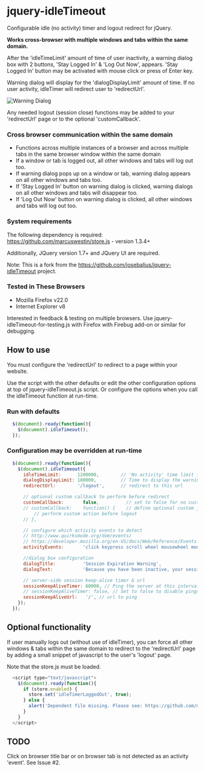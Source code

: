 # jquery-idleTimeout

Configurable idle (no activity) timer and logout redirect for jQuery.

<strong>Works cross-browser with multiple windows and tabs within the same domain.</strong>

After the 'idleTimeLimit' amount of time of user inactivity, a warning dialog box with 2 buttons, 'Stay Logged In' & 'Log Out Now', appears. 'Stay Logged In' button may be activated with mouse click or press of Enter key.

Warning dialog will display for the 'dialogDisplayLimit' amount of time. If no user activity, idleTimer will redirect user to 'redirectUrl'.

![Warning Dialog](https://raw.github.com/JillElaine/jquery-idleTimeout/master/warning_dialog.png)

Any needed logout (session close) functions may be added to your 'redirectUrl' page or to the optional 'customCallback'.

### Cross browser communication within the same domain

* Functions across multiple instances of a browser and across multiple tabs in the same browser window within the same domain
* If a window or tab is logged out, all other windows and tabs will log out too.
* If warning dialog pops up on a window or tab, warning dialog appears on all other windows and tabs too.
* If 'Stay Logged In' button on warning dialog is clicked, warning dialogs on all other windows and tabs will disappear too.
* If 'Log Out Now' button on warning dialog is clicked, all other windows and tabs will log out too.

### System requirements

The following dependency is required: https://github.com/marcuswestin/store.js - version 1.3.4+

Additionally, JQuery version 1.7+ and JQuery UI are required.

Note: This is a fork from the https://github.com/josebalius/jquery-idleTimeout project.

### Tested in These Browsers

* Mozilla Firefox v22.0
* Internet Explorer v8

Interested in feedback & testing on multiple browsers.
Use jquery-idleTimeout-for-testing.js with Firefox with Firebug add-on or similar for debugging.

## How to use

You must configure the 'redirectUrl' to redirect to a page within your website.

Use the script with the other defaults or edit the other configuration options at top of jquery-idleTimeout.js script. Or configure the options when you call the idleTimeout function at run-time.

### Run with defaults

```Javascript
  $(document).ready(function(){
    $(document).idleTimeout();
  });
```

### Configuration may be overridden at run-time

```Javascript
  $(document).ready(function(){
    $(document).idleTimeout({
      idleTimeLimit:      1200000,        // 'No activity' time limit in milliseconds. 1200000 = 20 Minutes
      dialogDisplayLimit: 180000,         // Time to display the warning dialog before redirect (and optional callback) in milliseconds. 180000 = 3 Minutes
      redirectUrl:        '/logout',      // redirect to this url

      // optional custom callback to perform before redirect
      customCallback:       false,          // set to false for no customCallback
      // customCallback:    function() {    // define optional custom js function
          // perform custom action before logout
      // },

      // configure which activity events to detect
      // http://www.quirksmode.org/dom/events/
      // https://developer.mozilla.org/en-US/docs/Web/Reference/Events
      activityEvents:       'click keypress scroll wheel mousewheel mousemove', // separate each event with a space

      //dialog box configuration
      dialogTitle:          'Session Expiration Warning',
      dialogText:           'Because you have been inactive, your session is about to expire.',

      // server-side session keep-alive timer & url
      sessionKeepAliveTimer: 60000, // Ping the server at this interval in milliseconds. 60000 = 1 Minute
      // sessionKeepAliveTimer: false, // Set to false to disable pings.
      sessionKeepAliveUrl:   '/', // url to ping
    });
  });
```

## Optional functionality
If user manually logs out (without use of idleTimer), you can force all other windows & tabs within the same domain to redirect to the 'redirectUrl' page by adding a small snippet of javascript to the user's 'logout' page.

Note that the store.js must be loaded.

```Javascript
  <script type="text/javascript">
    $(document).ready(function(){
      if (store.enabled) {
        store.set('idleTimerLoggedOut', true);
      } else {
        alert('Dependent file missing. Please see: https://github.com/marcuswestin/store.js');
      }
    }
  </script>
```

## TODO
Click on browser title bar or on browser tab is not detected as an activity 'event'. See Issue #2.

